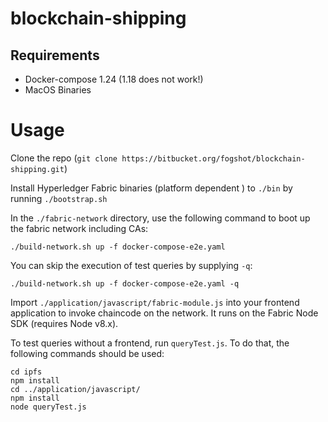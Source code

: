 # blockchain-shipping
## Requirements
* Docker-compose 1.24 (1.18 does not work!)
* MacOS Binaries

# Usage
Clone the repo  (`git clone https://bitbucket.org/fogshot/blockchain-shipping.git`)

Install Hyperledger Fabric binaries (platform dependent ) to `./bin` by running `./bootstrap.sh`

In the `./fabric-network` directory, use the following command to boot up the fabric network including CAs:

`./build-network.sh up -f docker-compose-e2e.yaml`

You can skip the execution of test queries by supplying `-q`:

`./build-network.sh up -f docker-compose-e2e.yaml -q`

Import `./application/javascript/fabric-module.js` into your frontend application to invoke
chaincode on the network. It runs on the Fabric Node SDK (requires Node v8.x).

To test queries without a frontend, run `queryTest.js`. To do that, the following commands should be used:

```
cd ipfs
npm install
cd ../application/javascript/
npm install
node queryTest.js
```
